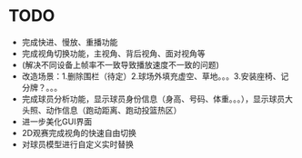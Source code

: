 # TODO
- 完成快进、慢放、重播功能
- 完成视角切换功能，主视角、背后视角、面对视角等
- (解决不同设备上帧率不一致导致播放速度不一致的问题)
- 改造场景：1.删除围栏（待定）2.球场外填充虚空、草地。。。3.安装座椅、记分牌？。。。
- 完成球员分析功能，显示球员身份信息（身高、号码、体重。。。），显示球员大头照、动作信息（跑动距离、跑动投篮热区）
- 进一步美化GUI界面
- 2D观赛完成视角的快速自由切换
- 对球员模型进行自定义实时替换
